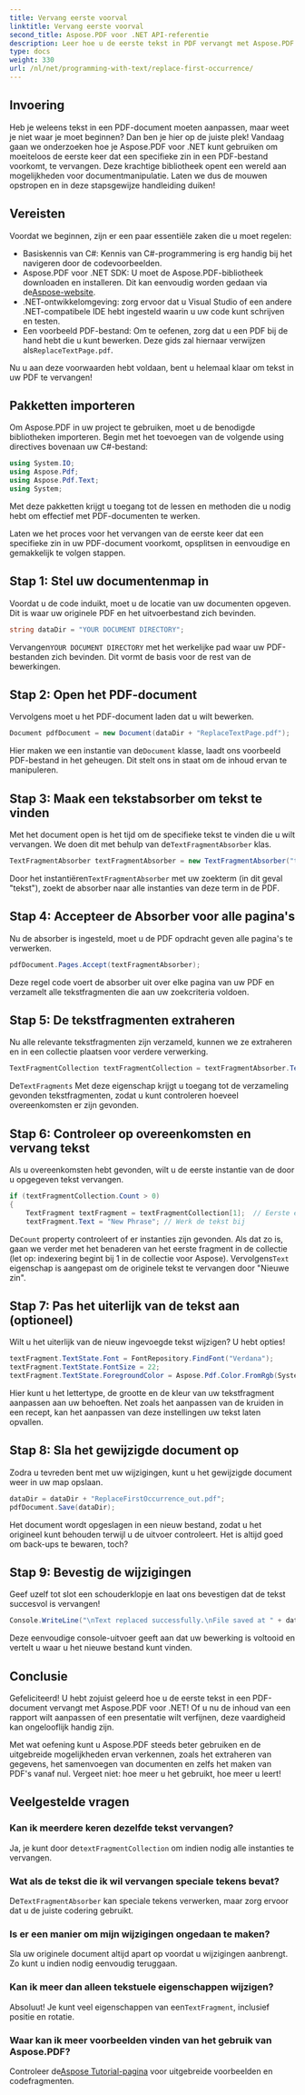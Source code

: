 ```yaml
---
title: Vervang eerste voorval
linktitle: Vervang eerste voorval
second_title: Aspose.PDF voor .NET API-referentie
description: Leer hoe u de eerste tekst in PDF vervangt met Aspose.PDF voor .NET met onze stapsgewijze handleiding. Perfect voor ontwikkelaars en documenthandlers.
type: docs
weight: 330
url: /nl/net/programming-with-text/replace-first-occurrence/
---
```

## Invoering

Heb je weleens tekst in een PDF-document moeten aanpassen, maar weet je niet waar je moet beginnen? Dan ben je hier op de juiste plek! Vandaag gaan we onderzoeken hoe je Aspose.PDF voor .NET kunt gebruiken om moeiteloos de eerste keer dat een specifieke zin in een PDF-bestand voorkomt, te vervangen. Deze krachtige bibliotheek opent een wereld aan mogelijkheden voor documentmanipulatie. Laten we dus de mouwen opstropen en in deze stapsgewijze handleiding duiken!

## Vereisten

Voordat we beginnen, zijn er een paar essentiële zaken die u moet regelen:

- Basiskennis van C#: Kennis van C#-programmering is erg handig bij het navigeren door de codevoorbeelden.
-  Aspose.PDF voor .NET SDK: U moet de Aspose.PDF-bibliotheek downloaden en installeren. Dit kan eenvoudig worden gedaan via de[Aspose-website](https://releases.aspose.com/pdf/net/). 
- .NET-ontwikkelomgeving: zorg ervoor dat u Visual Studio of een andere .NET-compatibele IDE hebt ingesteld waarin u uw code kunt schrijven en testen.
- Een voorbeeld PDF-bestand: Om te oefenen, zorg dat u een PDF bij de hand hebt die u kunt bewerken. Deze gids zal hiernaar verwijzen als`ReplaceTextPage.pdf`.

Nu u aan deze voorwaarden hebt voldaan, bent u helemaal klaar om tekst in uw PDF te vervangen!

## Pakketten importeren

Om Aspose.PDF in uw project te gebruiken, moet u de benodigde bibliotheken importeren. Begin met het toevoegen van de volgende using directives bovenaan uw C#-bestand:

```csharp
using System.IO;
using Aspose.Pdf;
using Aspose.Pdf.Text;
using System;
```

Met deze pakketten krijgt u toegang tot de lessen en methoden die u nodig hebt om effectief met PDF-documenten te werken.

Laten we het proces voor het vervangen van de eerste keer dat een specifieke zin in uw PDF-document voorkomt, opsplitsen in eenvoudige en gemakkelijk te volgen stappen.

## Stap 1: Stel uw documentenmap in

Voordat u de code induikt, moet u de locatie van uw documenten opgeven. Dit is waar uw originele PDF en het uitvoerbestand zich bevinden.

```csharp
string dataDir = "YOUR DOCUMENT DIRECTORY";
```
 Vervangen`YOUR DOCUMENT DIRECTORY` met het werkelijke pad waar uw PDF-bestanden zich bevinden. Dit vormt de basis voor de rest van de bewerkingen.

## Stap 2: Open het PDF-document

Vervolgens moet u het PDF-document laden dat u wilt bewerken.

```csharp
Document pdfDocument = new Document(dataDir + "ReplaceTextPage.pdf");
```
Hier maken we een instantie van de`Document` klasse, laadt ons voorbeeld PDF-bestand in het geheugen. Dit stelt ons in staat om de inhoud ervan te manipuleren.

## Stap 3: Maak een tekstabsorber om tekst te vinden

 Met het document open is het tijd om de specifieke tekst te vinden die u wilt vervangen. We doen dit met behulp van de`TextFragmentAbsorber` klas.

```csharp
TextFragmentAbsorber textFragmentAbsorber = new TextFragmentAbsorber("text");
```
 Door het instantiëren`TextFragmentAbsorber` met uw zoekterm (in dit geval "tekst"), zoekt de absorber naar alle instanties van deze term in de PDF.

## Stap 4: Accepteer de Absorber voor alle pagina's

Nu de absorber is ingesteld, moet u de PDF opdracht geven alle pagina's te verwerken.

```csharp
pdfDocument.Pages.Accept(textFragmentAbsorber);
```
Deze regel code voert de absorber uit over elke pagina van uw PDF en verzamelt alle tekstfragmenten die aan uw zoekcriteria voldoen.

## Stap 5: De tekstfragmenten extraheren

Nu alle relevante tekstfragmenten zijn verzameld, kunnen we ze extraheren en in een collectie plaatsen voor verdere verwerking.

```csharp
TextFragmentCollection textFragmentCollection = textFragmentAbsorber.TextFragments;
```
 De`TextFragments` Met deze eigenschap krijgt u toegang tot de verzameling gevonden tekstfragmenten, zodat u kunt controleren hoeveel overeenkomsten er zijn gevonden.

## Stap 6: Controleer op overeenkomsten en vervang tekst

Als u overeenkomsten hebt gevonden, wilt u de eerste instantie van de door u opgegeven tekst vervangen.

```csharp
if (textFragmentCollection.Count > 0)
{
    TextFragment textFragment = textFragmentCollection[1];  // Eerste exemplaar ophalen
    textFragment.Text = "New Phrase"; // Werk de tekst bij
```
 De`Count` property controleert of er instanties zijn gevonden. Als dat zo is, gaan we verder met het benaderen van het eerste fragment in de collectie (let op: indexering begint bij 1 in de collectie voor Aspose). Vervolgens`Text` eigenschap is aangepast om de originele tekst te vervangen door "Nieuwe zin".

## Stap 7: Pas het uiterlijk van de tekst aan (optioneel)

Wilt u het uiterlijk van de nieuw ingevoegde tekst wijzigen? U hebt opties!

```csharp
textFragment.TextState.Font = FontRepository.FindFont("Verdana");
textFragment.TextState.FontSize = 22;
textFragment.TextState.ForegroundColor = Aspose.Pdf.Color.FromRgb(System.Drawing.Color.Blue);
```
Hier kunt u het lettertype, de grootte en de kleur van uw tekstfragment aanpassen aan uw behoeften. Net zoals het aanpassen van de kruiden in een recept, kan het aanpassen van deze instellingen uw tekst laten opvallen.

## Stap 8: Sla het gewijzigde document op

Zodra u tevreden bent met uw wijzigingen, kunt u het gewijzigde document weer in uw map opslaan.

```csharp
dataDir = dataDir + "ReplaceFirstOccurrence_out.pdf";
pdfDocument.Save(dataDir);
```
Het document wordt opgeslagen in een nieuw bestand, zodat u het origineel kunt behouden terwijl u de uitvoer controleert. Het is altijd goed om back-ups te bewaren, toch?

## Stap 9: Bevestig de wijzigingen

Geef uzelf tot slot een schouderklopje en laat ons bevestigen dat de tekst succesvol is vervangen!

```csharp
Console.WriteLine("\nText replaced successfully.\nFile saved at " + dataDir);
```
Deze eenvoudige console-uitvoer geeft aan dat uw bewerking is voltooid en vertelt u waar u het nieuwe bestand kunt vinden.

## Conclusie

Gefeliciteerd! U hebt zojuist geleerd hoe u de eerste tekst in een PDF-document vervangt met Aspose.PDF voor .NET! Of u nu de inhoud van een rapport wilt aanpassen of een presentatie wilt verfijnen, deze vaardigheid kan ongelooflijk handig zijn. 

Met wat oefening kunt u Aspose.PDF steeds beter gebruiken en de uitgebreide mogelijkheden ervan verkennen, zoals het extraheren van gegevens, het samenvoegen van documenten en zelfs het maken van PDF's vanaf nul. Vergeet niet: hoe meer u het gebruikt, hoe meer u leert!

## Veelgestelde vragen

### Kan ik meerdere keren dezelfde tekst vervangen?
 Ja, je kunt door de`textFragmentCollection` om indien nodig alle instanties te vervangen.

### Wat als de tekst die ik wil vervangen speciale tekens bevat?
 De`TextFragmentAbsorber` kan speciale tekens verwerken, maar zorg ervoor dat u de juiste codering gebruikt.

### Is er een manier om mijn wijzigingen ongedaan te maken?
Sla uw originele document altijd apart op voordat u wijzigingen aanbrengt. Zo kunt u indien nodig eenvoudig teruggaan.

### Kan ik meer dan alleen tekstuele eigenschappen wijzigen?
 Absoluut! Je kunt veel eigenschappen van een`TextFragment`, inclusief positie en rotatie.

### Waar kan ik meer voorbeelden vinden van het gebruik van Aspose.PDF?
 Controleer de[Aspose Tutorial-pagina](https://releases.aspose.com/pdf/net/) voor uitgebreide voorbeelden en codefragmenten.